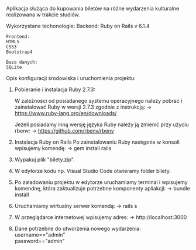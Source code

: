 Aplikacja służąca do kupowania biletów na różne wydarzenia kulturalne realizowana w trakcie studiów.

Wykorzystane techonologie: 
	Backend: 
	Ruby on Rails v 6.1.4

	Frontend:
	HTML5 
	CSS3 
	Bootstrap4 

	Baza danych: 
	SQLite

Opis konfiguracji środowiska i uruchomienia projektu:

1. Pobieranie i instalacja Ruby 2.7.3:

    W zależności od posiadanego systemu operacyjnego należy pobrać i zainstalować Ruby w wersji 2.7.3 zgodnie z instrukcją:
        ->  https://www.ruby-lang.org/en/downloads/
   
    Jeżeli posiadamy inną wersję języka Ruby należy ją zmienić przy użyciu rbenv:
        -> https://github.com/rbenv/rbenv

2. Instalacja Ruby on Rails
    Po zainstalowaniu Ruby następnie w konsoli wpisujemy komendę:
        -> gem install rails

3. Wypakuj plik "bilety.zip".
   
4. W edytorze kodu np. Visual Studio Code otwieramy folder bilety.

5. Po załadowaniu projektu w edytorze uruchamiamy terminal i wpisujemy komendnę, która zaktualizuje potrzebne komponenty apliakcji:
        -> bundle install
   
6. Uruchamiamy wirtualny serwer komendą:
        -> rails s
   
7. W przeglądarce internetowej wpisujemy adres:
    -> http://localhost:3000
   
8. Dane potrzebne do utworzenia nowego wydarzenia:
username=="admin"  
password=="admin"


